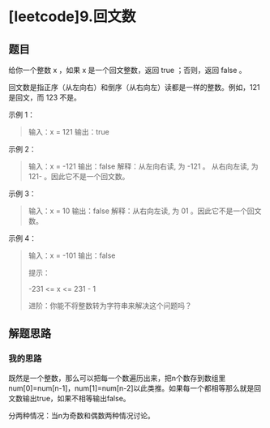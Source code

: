 # [leetcode]9.回文数

## 题目

给你一个整数 x ，如果 x 是一个回文整数，返回 true ；否则，返回 false 。

回文数是指正序（从左向右）和倒序（从右向左）读都是一样的整数。例如，121 是回文，而 123 不是。

示例 1：

> 输入：x = 121
> 输出：true

示例 2：

> 输入：x = -121
> 输出：false
> 解释：从左向右读, 为 -121 。 从右向左读, 为 121- 。因此它不是一个回文数。

示例 3：

> 输入：x = 10
> 输出：false
> 解释：从右向左读, 为 01 。因此它不是一个回文数。

示例 4：

> 输入：x = -101
> 输出：false
>
>
> 提示：
>
> -231 <= x <= 231 - 1
>
>
> 进阶：你能不将整数转为字符串来解决这个问题吗？
>

## 解题思路

### 我的思路

既然是一个整数，那么可以把每一个数遍历出来，把n个数存到数组里num[0]=num[n-1]，num[1]=num[n-2]以此类推。如果每一个都相等那么就是回文数输出true，如果不相等输出false。

分两种情况：当n为奇数和偶数两种情况讨论。

